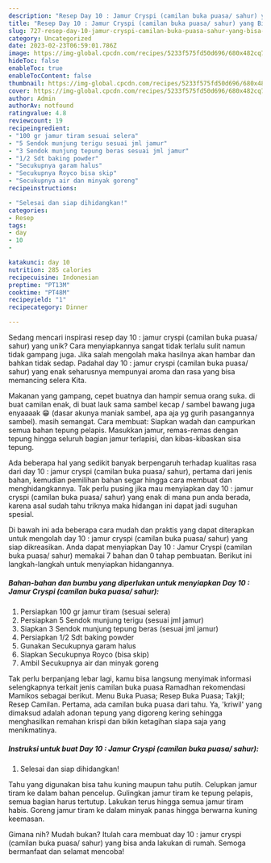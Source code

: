 ```yaml
---
description: "Resep Day 10 : Jamur Cryspi (camilan buka puasa/ sahur) yang Bisa Manjain Lidah"
title: "Resep Day 10 : Jamur Cryspi (camilan buka puasa/ sahur) yang Bisa Manjain Lidah"
slug: 727-resep-day-10-jamur-cryspi-camilan-buka-puasa-sahur-yang-bisa-manjain-lidah
category: Uncategorized
date: 2023-02-23T06:59:01.786Z
image: https://img-global.cpcdn.com/recipes/5233f575fd50d696/680x482cq70/day-10-jamur-cryspi-camilan-buka-puasa-sahur-foto-resep-utama.jpg
hideToc: false
enableToc: true
enableTocContent: false
thumbnail: https://img-global.cpcdn.com/recipes/5233f575fd50d696/680x482cq70/day-10-jamur-cryspi-camilan-buka-puasa-sahur-foto-resep-utama.jpg
cover: https://img-global.cpcdn.com/recipes/5233f575fd50d696/680x482cq70/day-10-jamur-cryspi-camilan-buka-puasa-sahur-foto-resep-utama.jpg
author: Admin
authorAv: notfound
ratingvalue: 4.8
reviewcount: 19
recipeingredient:
- "100 gr jamur tiram sesuai selera"
- "5 Sendok munjung terigu sesuai jml jamur"
- "3 Sendok munjung tepung beras sesuai jml jamur"
- "1/2 Sdt baking powder"
- "Secukupnya garam halus"
- "Secukupnya Royco bisa skip"
- "Secukupnya air dan minyak goreng"
recipeinstructions:

- "Selesai dan siap dihidangkan!"
categories:
- Resep
tags:
- day
- 10
- 

katakunci: day 10  
nutrition: 285 calories
recipecuisine: Indonesian
preptime: "PT13M"
cooktime: "PT48M"
recipeyield: "1"
recipecategory: Dinner

---
```





Sedang mencari inspirasi resep day 10 : jamur cryspi (camilan buka puasa/ sahur) yang unik? Cara menyiapkannya sangat tidak terlalu sulit namun tidak gampang juga. Jika salah mengolah maka hasilnya akan hambar dan bahkan tidak sedap. Padahal day 10 : jamur cryspi (camilan buka puasa/ sahur) yang enak seharusnya mempunyai aroma dan rasa yang bisa memancing selera Kita.





Makanan yang gampang, cepet buatnya dan hampir semua orang suka. di buat camilan enak, di buat lauk sama sambel kecap / sambel bawang juga enyaaaak 😁 (dasar akunya maniak sambel, apa aja yg gurih pasangannya sambel). masih semangat. Cara membuat: Siapkan wadah dan campurkan semua bahan tepung pelapis. Masukkan jamur, remas-remas dengan tepung hingga seluruh bagian jamur terlapisi, dan kibas-kibaskan sisa tepung.

Ada beberapa hal yang sedikit banyak berpengaruh terhadap kualitas rasa dari day 10 : jamur cryspi (camilan buka puasa/ sahur), pertama dari jenis bahan, kemudian pemilihan bahan segar hingga cara membuat dan menghidangkannya. Tak perlu pusing jika mau menyiapkan day 10 : jamur cryspi (camilan buka puasa/ sahur) yang enak di mana pun anda berada, karena asal sudah tahu triknya maka hidangan ini dapat jadi suguhan spesial.






Di bawah ini ada beberapa cara mudah dan praktis yang dapat diterapkan untuk mengolah day 10 : jamur cryspi (camilan buka puasa/ sahur) yang siap dikreasikan. Anda dapat menyiapkan Day 10 : Jamur Cryspi (camilan buka puasa/ sahur) memakai 7 bahan dan 0 tahap pembuatan. Berikut ini langkah-langkah untuk menyiapkan hidangannya.

<!--inarticleads1-->

##### Bahan-bahan dan bumbu yang diperlukan untuk menyiapkan Day 10 : Jamur Cryspi (camilan buka puasa/ sahur):

1. Persiapkan 100 gr jamur tiram (sesuai selera)
1. Persiapkan 5 Sendok munjung terigu (sesuai jml jamur)
1. Siapkan 3 Sendok munjung tepung beras (sesuai jml jamur)
1. Persiapkan 1/2 Sdt baking powder
1. Gunakan Secukupnya garam halus
1. Siapkan Secukupnya Royco (bisa skip)
1. Ambil Secukupnya air dan minyak goreng


Tak perlu berpanjang lebar lagi, kamu bisa langsung menyimak informasi selengkapnya terkait jenis camilan buka puasa Ramadhan rekomendasi Mamikos sebagai berikut. Menu Buka Puasa; Resep Buka Puasa; Takjil; Resep Camilan. Pertama, ada camilan buka puasa dari tahu. Ya, &#39;kriwil&#39; yang dimaksud adalah adonan tepung yang digoreng kering sehingga menghasilkan remahan krispi dan bikin ketagihan siapa saja yang menikmatinya. 

<!--inarticleads2-->

##### Instruksi untuk buat Day 10 : Jamur Cryspi (camilan buka puasa/ sahur):


1. Selesai dan siap dihidangkan!

Tahu yang digunakan bisa tahu kuning maupun tahu putih. Celupkan jamur tiram ke dalam bahan pencelup. Gulingkan jamur tiram ke tepung pelapis, semua bagian harus tertutup. Lakukan terus hingga semua jamur tiram habis. Goreng jamur tiram ke dalam minyak panas hingga berwarna kuning keemasan. 

Gimana nih? Mudah bukan? Itulah cara membuat day 10 : jamur cryspi (camilan buka puasa/ sahur) yang bisa anda lakukan di rumah. Semoga bermanfaat dan selamat mencoba!
